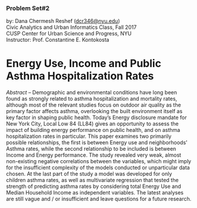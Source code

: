 ### Problem Set#2
by: Dana Chermesh Reshef (dcr346@nyu.edu) <br>
Civic Analytics and Urban Informatics Class, Fall 2017 <br>
CUSP Center for Urban Science and Progress, NYU <br>
Instructor: Prof. Constantine E. Kontokosta

# Energy Use, Income and Public Asthma Hospitalization Rates 

_Abstract_ – Demographic and environmental conditions have long been found as strongly related to asthma hospitalization and mortality rates, although most of the relevant studies focus on outdoor air quality as the primary factor affects asthma, overlooking the built environment itself as key factor in shaping public health. Today’s Energy disclosure mandate for New York City, Local Low 84 (LL84) gives an opportunity to assess the impact of building energy performance on public health, and on asthma hospitalization rates in particular. This paper examines two primarily possible relationships, the first is between Energy use and neighborhoods’ Asthma rates, while the second relationship to be included is between Income and Energy performance. The study revealed very weak, almost non-existing negative correlations between the variables, which might imply for the insufficient complexity of the models conducted or unparticular data chosen. At the last part of the study a model was developed for only children asthma rates, as well as multivariate regression that tested the strength of predicting asthma rates by considering total Energy Use and Median Household Income as independent variables. The latest analyses are still vague and / or insufficient and leave questions for a future research.
